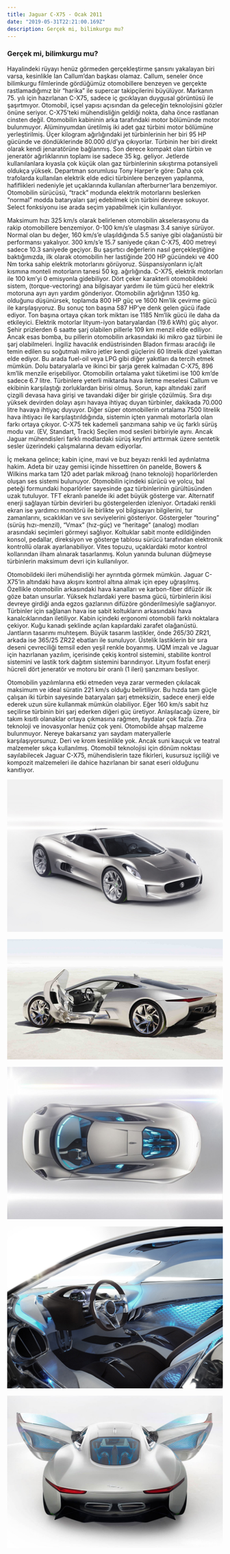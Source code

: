 ```yaml
---
title: Jaguar C-X75 - Ocak 2011
date: "2019-05-31T22:21:00.169Z"
description: Gerçek mi, bilimkurgu mu?
---
```


### Gerçek mi, bilimkurgu mu?

Hayalindeki rüyayı henüz görmeden gerçekleştirme şansını yakalayan biri varsa, kesinlikle Ian Callum’dan başkası olamaz. Callum, seneler önce bilimkurgu filmlerinde gördüğümüz otomobillere benzeyen ve gerçekte rastlamadığımız bir “harika” ile supercar takipçilerini büyülüyor. Markanın 75. yılı için hazırlanan C-X75, sadece iç gıcıklayan duygusal görüntüsü ile şaşırtmıyor. Otomobil, içsel yapısı açısından da geleceğin teknolojisini gözler önüne seriyor. C-X75’teki mühendisliğin geldiği nokta, daha önce rastlanan cinsten değil. Otomobilin kabininin arka tarafındaki motor bölümünde motor bulunmuyor. Alüminyumdan üretilmiş iki adet gaz türbini motor bölümüne yerleştirilmiş. Üçer kilogram ağırlığındaki jet türbinlerinin her biri 95 HP gücünde ve döndüklerinde 80.000 d/d’ya çıkıyorlar. Türbinin her biri direkt olarak kendi jenaratörüne bağlanmış. Son derece kompakt olan türbin ve jeneratör ağırlıklarının toplamı ise sadece 35 kg. geliyor. Jetlerde kullanılanlara kıyasla çok küçük olan gaz türbinlerinin sıkıştırma potansiyeli oldukça yüksek. Departman sorumlusu Tony Harper’e göre: Daha çok trafolarda kullanılan elektrik elde edici türbinlere benzeyen yapılanma, hafiflikleri nedeniyle jet uçaklarında kullanılan afterburner’lara benzemiyor. Otomobilin sürücüsü, “track” modunda elektrik motorlarını beslerken “normal” modda bataryaları şarj edebilmek için türbini devreye sokuyor. Select fonksiyonu ise arada seçim yapabilmek için kullanılıyor.

Maksimum hızı 325 km/s olarak belirlenen otomobilin akselerasyonu da rakip otomobillere benzemiyor. 0-100 km/s’e ulaşması 3.4 saniye sürüyor. Normal olan bu değer, 160 km/s’e ulaşıldığında 5.5 saniye gibi olağanüstü bir performansı yakalıyor. 300 km/s’e 15.7 saniyede çıkan C-X75, 400 metreyi sadece 10.3 saniyede geçiyor. Bu şaşırtıcı değerlerin nasıl gerçekleştiğine baktığımızda, ilk olarak otomobilin her lastiğinde 200 HP gücündeki ve 400 Nm torka sahip elektrik motorlarını görüyoruz. Süspansiyonların iç/alt kısmına monteli motorların tanesi 50 kg. ağırlığında. C-X75, elektrik motorları ile 100 km’yi 0 emisyonla gidebiliyor. Dört çeker karakterli otomobildeki sistem, (torque-vectoring) ana bilgisayar yardımı ile tüm gücü her elektrik motoruna ayrı ayrı yardım gönderiyor. Otomobilin ağırlığının 1350 kg. olduğunu düşünürsek, toplamda 800 HP güç ve 1600 Nm’lik çevirme gücü ile karşılaşıyoruz. Bu sonuç ton başına 587 HP’ye denk gelen gücü ifade ediyor. Ton başına ortaya çıkan tork miktarı ise 1185 Nm’lik gücü ile daha da etkileyici. Elektrik motorlar lityum-iyon bataryalardan (19.6 kWh) güç alıyor. Şehir prizlerden 6 saatte şarj olabilen pillerle 109 km menzil elde ediliyor. Ancak esas bomba, bu pillerin otomobilin arkasındaki iki mikro gaz türbini ile şarj olabilmeleri. İngiliz havacılık endüstrisinden Bladon firması aracılığı ile temin edilen su soğutmalı mikro jetler kendi güçlerini 60 litrelik dizel yakıttan elde ediyor. Bu arada fuel-oil veya LPG gibi diğer yakıtları da tercih etmek mümkün. Dolu bataryalarla ve ikinci bir şarja gerek kalmadan C-X75, 896 km’lik menzile erişebiliyor. Otomobilin ortalama yakıt tüketimi ise 100 km’de sadece 6.7 litre. Türbinlere yeterli miktarda hava iletme meselesi Callum ve ekibinin karşılaştığı zorluklardan birisi olmuş. Sorun, kapı altındaki zarif çizgili devasa hava girişi ve tavandaki diğer bir girişle çözülmüş. Sıra dışı yüksek devirden dolayı aşırı havaya ihtiyaç duyan türbinler, dakikada 70.000 litre havaya ihtiyaç duyuyor. Diğer süper otomobillerin ortalama 7500 litrelik hava ihtiyacı ile karşılaştırıldığında, sistemin içten yanmalı motorlarla olan farkı ortaya çıkıyor. C-X75 tek kademeli şanzımana sahip ve üç farklı sürüş modu var. (EV, Standart, Track) Seçilen mod sesleri birbiriyle aynı. Ancak Jaguar mühendisleri farklı modlardaki sürüş keyfini arttırmak üzere sentetik sesler üzerindeki çalışmalarına devam ediyorlar. 

İç mekana gelince; kabin içine, mavi ve buz beyazı renkli led aydınlatma hakim. Adeta bir uzay gemisi içinde hissettiren ön panelde, Bowers & Wilkins marka tam 120 adet parlak mikroağ (nano teknoloji) hoparlörlerden oluşan ses sistemi bulunuyor. Otomobilin içindeki sürücü ve yolcu, bal peteği formundaki hoparlörler sayesinde gaz türbinlerinin gürültüsünden uzak tutuluyor. TFT ekranlı panelde iki adet büyük gösterge var. Alternatif enerji sağlayan türbin devirleri bu göstergelerden izleniyor. Ortadaki renkli ekran ise yardımcı monitörü ile birlikte yol bilgisayarı bilgilerini, tur zamanlarını, sıcaklıkları ve sıvı seviyelerini gösteriyor. Göstergeler “touring” (sürüş hızı-menzil), “Vmax” (hız-güç) ve “heritage” (analog) modları arasındaki seçimleri görmeyi sağlıyor. Koltuklar sabit monte edildiğinden konsol, pedallar, direksiyon ve gösterge tablosu sürücü tarafından elektronik kontrollü olarak ayarlanabiliyor. Vites topuzu, uçaklardaki motor kontrol kollarından ilham alınarak tasarlanmış. Kolun yanında bulunan düğmeyse türbinlerin maksimum devri için kullanılıyor.

Otomobildeki ileri mühendisliği her ayrıntıda görmek mümkün. Jaguar C-X75’in altındaki hava akışını kontrol altına almak için epey uğraşılmış. Özellikle otomobilin arkasındaki hava kanalları ve karbon-fiber difüzör ilk göze batan unsurlar. Yüksek hızlardaki yere basma gücü, türbinlerin ikisi devreye girdiği anda egzos gazlarının difüzöre gönderilmesiyle sağlanıyor. Türbinler için sağlanan hava ise sabit koltukların arkasındaki hava kanalcıklarından iletiliyor. Kabin içindeki ergonomi otomobili farklı noktalara çekiyor. Kuğu kanadı şeklinde açılan kapılardaki zarafet olağanüstü. Jantların tasarımı muhteşem. Büyük tasarım lastikler, önde 265/30 ZR21, arkada ise 365/25 ZR22 ebatları ile sunuluyor. Üstelik lastiklerin bir sıra deseni çevreciliği temsil eden yeşil renkle boyanmış. UQM imzalı ve Jaguar için hazırlanan yazılım, içerisinde çekiş kontrol sistemini, stabilite kontrol sistemini ve lastik tork dağıtım sistemini barındırıyor. Lityum fosfat enerji hücreli dört jeneratör ve motoru bir oranlı (1 ileri) şanzımanı besliyor.

Otomobilin yazılımlarına etki etmeden veya zarar vermeden çıkılacak maksimum ve ideal süratin 221 km/s olduğu belirtiliyor. Bu hızda tam güçle çalışan iki türbin sayesinde bataryaları şarj etmeksizin, sadece enerji elde ederek uzun süre kullanmak mümkün olabiliyor. Eğer 160 km/s sabit hız seçilirse türbinin biri şarj ederken diğeri güç üretiyor. Anlaşılacağı üzere, bir takım kısıtlı olanaklar ortaya çıkmasına rağmen, faydalar çok fazla. Zira teknoloji ve inovasyonlar henüz çok yeni. Otomobilde ahşap malzeme bulunmuyor. Nereye bakarsanız yarı saydam materyallerle karşılaşıyorsunuz. Deri ve krom kesinlikle yok. Ancak suni kauçuk ve teatral malzemeler sıkça kullanılmış. Otomobil teknolojisi için dönüm noktası sayılabilecek Jaguar C-X75, mühendislerin taze fikirleri, kusursuz işçiliği ve kompozit malzemeleri ile dahice hazırlanan bir sanat eseri olduğunu kanıtlıyor.

![jaguar-c-x75-1](./jaguar-c-x75-1.jpg)

![jaguar-c-x75-2](./jaguar-c-x75-2.jpg)

![jaguar-c-x75-3](./jaguar-c-x75-3.jpg)

![jaguar-c-x75-4](./jaguar-c-x75-4.jpg)

![jaguar-c-x75-5](./jaguar-c-x75-5.jpg)